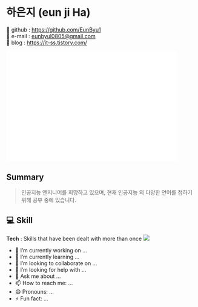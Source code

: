 # 하은지 (eun ji Ha)
🌺 github : https://github.com/EunByu1  
🌺 e-mail : eunbyul0805@gmail.com  
🌺 blog   : https://it-ss.tistory.com/

<img align="center" src="/github-metrics.svg" alt="Metrics" width="450">

## Summary 
> 인공지능 엔지니어를 희망하고 있으며, 현재 인공지능 외 다양한 언어를 접하기 위해 공부 중에 있습니다.

## 💻 Skill
<b>Tech</b>
: Skills that have been dealt with more than once
<img src="https://img.shields.io/badge/Python-#3776ABstyle=for-the-badge&logo=Python&logoColor=white">
- 🔭 I’m currently working on ...
- 🌱 I’m currently learning ...
- 👯 I’m looking to collaborate on ...
- 🤔 I’m looking for help with ...
- 💬 Ask me about ...
- 📫 How to reach me: ...
- 😄 Pronouns: ...
- ⚡ Fun fact: ...

